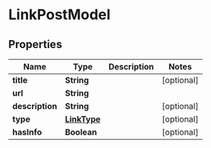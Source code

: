 # LinkPostModel

## Properties
Name | Type | Description | Notes
------------ | ------------- | ------------- | -------------
**title** | **String** |  |  [optional]
**url** | **String** |  | 
**description** | **String** |  |  [optional]
**type** | [**LinkType**](LinkType.md) |  |  [optional]
**hasInfo** | **Boolean** |  |  [optional]
